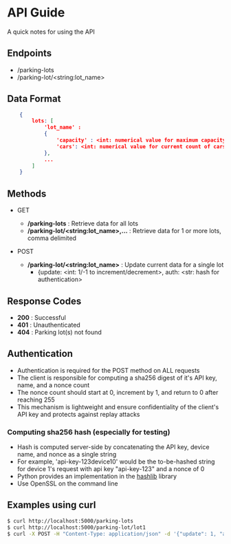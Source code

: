 # API Guide
A quick notes for using the API

## Endpoints
- /parking-lots
- /parking-lot/\<string:lot\_name\>

## Data Format
```json
    {
        lots: [
            'lot_name' :
            {
                'capacity' : <int: numerical value for maximum capacity of the lot>, 
                'cars': <int: numerical value for current count of cars in the lot>
            },
            ...
        ]
    }
```

## Methods

- GET
    - **/parking-lots** : Retrieve data for all lots
    - **/parking-lot/\<string:lot_name\>,...** : Retrieve data for 1 or more lots, comma delimited

- POST
    - **/parking-lot/\<string:lot_name\>** : Update current data for a single lot
        - {update: \<int: 1/-1 to increment/decrement\>, auth: \<str: hash for authentication\>

## Response Codes 
- **200** : Successful 
- **401** : Unauthenticated 
- **404** : Parking lot(s) not found
 
## Authentication
- Authentication is required for the POST method on ALL requests
- The client is responsible for computing a sha256 digest of it's API key, name, and a nonce count
- The nonce count should start at 0, increment by 1, and return to 0 after reaching 255
- This mechanism is lightweight and ensure confidentiality of the client's API key and protects against replay attacks

### Computing sha256 hash (especially for testing)
- Hash is computed server-side by concatenating the API key, device name, and nonce as a single string
- For example, 'api-key-123device10' would be the to-be-hashed string for device 1's request with api key "api-key-123" and a nonce of 0
- Python provides an implementation in the [hashlib](https://docs.python.org/3/library/hashlib.html) library
- Use OpenSSL on the command line

## Examples using curl

```bash
$ curl http://localhost:5000/parking-lots
$ curl http://localhost:5000/parking-lot/lot1
$ curl -X POST -H "Content-Type: application/json" -d '{"update": 1, "auth": "e9ebea...1e611"}' http://localhost:5000/parking-lot/lot1
```


